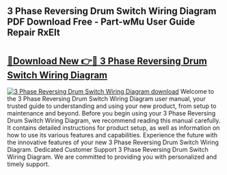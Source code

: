 ## 3 Phase Reversing Drum Switch Wiring Diagram PDF Download Free - Part-wMu User Guide Repair RxEIt

# <h2><a href="http://dfpdvhr.blite.top/?on=3+Phase+Reversing+Drum+Switch+Wiring+Diagram">🔗Download New 👉🔴 3 Phase Reversing Drum Switch Wiring Diagram</a></h2>

[![3 Phase Reversing Drum Switch Wiring Diagram download](https://i.imgur.com/lujVjoI.png)](http://dfpdvhr.blite.top/?on=3+Phase+Reversing+Drum+Switch+Wiring+Diagram)
Welcome to the 3 Phase Reversing Drum Switch Wiring Diagram user manual, your trusted guide to understanding and using your new product, from setup to maintenance and beyond. Before you begin using your 3 Phase Reversing Drum Switch Wiring Diagram, we recommend reading this manual carefully. It contains detailed instructions for product setup, as well as information on how to use its various features and capabilities. Experience the future with the innovative features of your new 3 Phase Reversing Drum Switch Wiring Diagram. Dedicated Customer Support 3 Phase Reversing Drum Switch Wiring Diagram. We are committed to providing you with personalized and timely support.
